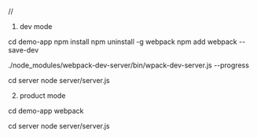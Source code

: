 //

1.  dev mode

cd demo-app
npm install
npm uninstall -g webpack
npm add webpack --save-dev

./node_modules/webpack-dev-server/bin/wpack-dev-server.js --progress

cd server
node server/server.js

2.  product mode

cd demo-app
webpack

cd server
node server/server.js




